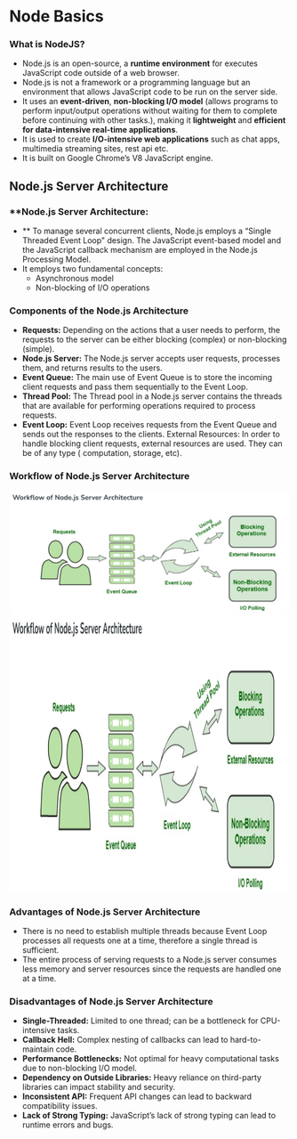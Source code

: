 # Node Basics

### What is NodeJS?
   - Node.js is an open-source, a **runtime environment** for executes JavaScript code outside of a web browser.
   - Node.js is not a framework or a programming language but an environment that allows JavaScript code to be run on the server side. 
   - It uses an **event-driven**, **non-blocking I/O model** (allows programs to perform input/output operations without waiting for them to complete before continuing with other tasks.), making it **lightweight** and **efficient for data-intensive real-time applications**.
   - It is used to create **I/O-intensive web applications** such as chat apps, multimedia streaming sites, rest api etc. 
   - It is built on Google Chrome’s V8 JavaScript engine.

## Node.js Server Architecture
### **Node.js Server Architecture:
- ** To manage several concurrent clients, Node.js employs a “Single Threaded Event Loop" design. The JavaScript event-based model and the JavaScript callback mechanism are employed in the Node.js Processing Model.
- It employs two fundamental concepts:
    - Asynchronous model
    - Non-blocking of I/O operations

### Components of the Node.js Architecture
- **Requests:** Depending on the actions that a user needs to perform, the requests to the server can be either blocking (complex) or non-blocking (simple).
- **Node.js Server:** The Node.js server accepts user requests, processes them, and returns results to the users.
- **Event Queue:** The main use of Event Queue is to store the incoming client requests and pass them sequentially to the Event Loop.
- **Thread Pool:** The Thread pool in a Node.js server contains the threads that are available for performing operations required to process requests.
- **Event Loop:** Event Loop receives requests from the Event Queue and sends out the responses to the clients.
External Resources: In order to handle blocking client requests, external resources are used. They can be of any type ( computation, storage, etc).

### Workflow of Node.js Server Architecture
![Node.js Server Arch!](./images/Node_Arch_Image.jpg "NodeJs Arch")
 <img src="./images/Node_Arch_Image.jpg" alt="Alt Text" width="500" height="500">

### Advantages of Node.js Server Architecture
- There is no need to establish multiple threads because Event Loop processes all requests one at a time, therefore a single thread is sufficient.
- The entire process of serving requests to a Node.js server consumes less memory and server resources since the requests are handled one at a time.

### Disadvantages of Node.js Server Architecture
- **Single-Threaded:** Limited to one thread; can be a bottleneck for CPU-intensive tasks.
- **Callback Hell:** Complex nesting of callbacks can lead to hard-to-maintain code.
- **Performance Bottlenecks:** Not optimal for heavy computational tasks due to non-blocking I/O model.
- **Dependency on Outside Libraries:** Heavy reliance on third-party libraries can impact stability and security.
- **Inconsistent API:** Frequent API changes can lead to backward compatibility issues.
- **Lack of Strong Typing:** JavaScript’s lack of strong typing can lead to runtime errors and bugs.